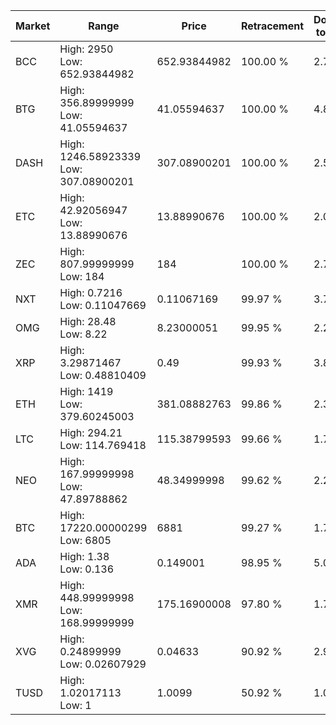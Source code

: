 | Market | Range | Price| Retracement | Doubles to 50% |
| --- | --- | --- | --- | --- |
| BCC | High: 2950<br />Low: 652.93844982 | 652.93844982 | 100.00 % | 2.76 |
| BTG | High: 356.89999999<br />Low: 41.05594637 | 41.05594637 | 100.00 % | 4.85 |
| DASH | High: 1246.58923339<br />Low: 307.08900201 | 307.08900201 | 100.00 % | 2.53 |
| ETC | High: 42.92056947<br />Low: 13.88990676 | 13.88990676 | 100.00 % | 2.05 |
| ZEC | High: 807.99999999<br />Low: 184 | 184 | 100.00 % | 2.70 |
| NXT | High: 0.7216<br />Low: 0.11047669 | 0.11067169 | 99.97 % | 3.76 |
| OMG | High: 28.48<br />Low: 8.22 | 8.23000051 | 99.95 % | 2.23 |
| XRP | High: 3.29871467<br />Low: 0.48810409 | 0.49 | 99.93 % | 3.86 |
| ETH | High: 1419<br />Low: 379.60245003 | 381.08882763 | 99.86 % | 2.36 |
| LTC | High: 294.21<br />Low: 114.769418 | 115.38799593 | 99.66 % | 1.77 |
| NEO | High: 167.99999998<br />Low: 47.89788862 | 48.34999998 | 99.62 % | 2.23 |
| BTC | High: 17220.00000299<br />Low: 6805 | 6881 | 99.27 % | 1.75 |
| ADA | High: 1.38<br />Low: 0.136 | 0.149001 | 98.95 % | 5.09 |
| XMR | High: 448.99999998<br />Low: 168.99999999 | 175.16900008 | 97.80 % | 1.76 |
| XVG | High: 0.24899999<br />Low: 0.02607929 | 0.04633 | 90.92 % | 2.97 |
| TUSD | High: 1.02017113<br />Low: 1 | 1.0099 | 50.92 % | 1.00 |
